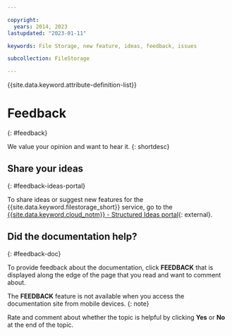 ```yaml
---

copyright:
  years: 2014, 2023
lastupdated: "2023-01-11"

keywords: File Storage, new feature, ideas, feedback, issues

subcollection: FileStorage

---
```

{{site.data.keyword.attribute-definition-list}}

# Feedback
{: #feedback}

We value your opinion and want to hear it.
{: shortdesc}

## Share your ideas
{: #feedback-ideas-portal}

To share ideas or suggest new features for the {{site.data.keyword.filestorage_short}} service, go to the [{{site.data.keyword.cloud_notm}} - Structured Ideas portal](http://ibm.biz/cloudideas){: external}.

## Did the documentation help?
{: #feedback-doc}

To provide feedback about the documentation, click **FEEDBACK** that is displayed along the edge of the page that you read and want to comment about.

The **FEEDBACK** feature is not available when you access the documentation site from mobile devices.
{: note}

Rate and comment about whether the topic is helpful by clicking **Yes** or **No** at the end of the topic.

